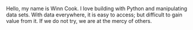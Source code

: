 Hello, my name is Winn Cook. 
I love building with Python and manipulating data sets.
With data everywhere, it is easy to access; but difficult to gain value from it.
If we do not try, we are at the mercy of others.
